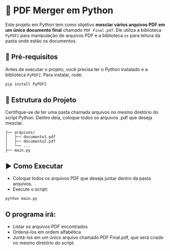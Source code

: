 # 📄 PDF Merger em Python

Este projeto em Python tem como objetivo **mesclar vários arquivos PDF em um único documento final** chamado `PDF Final.pdf`. Ele utiliza a biblioteca `PyPDF2` para manipulação de arquivos PDF e a biblioteca `os` para leitura da pasta onde estão os documentos.

## 🔧 Pré-requisitos

Antes de executar o projeto, você precisa ter o Python instalado e a biblioteca `PyPDF2`. Para instalar, rode:

```bash
pip install PyPDF2
```

## 📁 Estrutura do Projeto
Certifique-se de ter uma pasta chamada arquivos no mesmo diretório do script Python. Dentro dela, coloque todos os arquivos .pdf que deseja mesclar.

```seu_projeto/
├── arquivos/
│   ├── documento1.pdf
│   ├── documento2.pdf
│   └── ...
├── main.py
```

## ▶️ Como Executar
- Coloque todos os arquivos PDF que deseja juntar dentro da pasta arquivos.
- Execute o script:
```
python main.py
```

## O programa irá:
- Listar os arquivos PDF encontrados
- Ordená-los em ordem alfabética
- Juntá-los em um único arquivo chamado PDF Final.pdf, que será criado no mesmo diretório do script.
